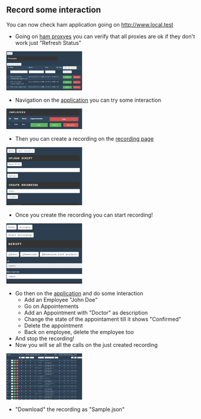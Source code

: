 
## Record some interaction<a id="recordcalendar_01"></a>

You can now check ham application going on http://www.local.test

* Going on [ham proxyes](http://www.local.test/proxy/index.html) you can verify that all proxies are ok if they don't work just "Refresh Status"

<img alt="Ham Proxyes" src="../images/ham_proxies.gif" width="200"/>

* Navigation on the [application](http://www.sample.test) you can try some interaction

<img alt="Sample application" src="../images/calendar_employees.gif" width="200"/>

* Then you can create a recording on the [recording page](http://www.local.test/plugins/recording)

<img alt="Create recording" src="../images/create_recording.gif" width="200"/>

* Once you create the recording you can start recording!

<img alt="Start recording" src="../images/start_recording.gif" width="200"/>

* Go then on the [application](http://www.sample.test) and do some interaction
  * Add an Employee "John Doe"
  * Go on Appointements
  * Add an Appointment with "Doctor" as description
  * Change the state of the appointament till it shows "Confirmed"
  * Delete the appointment
  * Back on employee, delete the employee too
* And stop the recording!
* Now you will se all the calls on the just created recording

<img alt="Start recording" src="../images/calendar_recorded.gif" width="200"/>

* "Download" the recording as "Sample.json"
